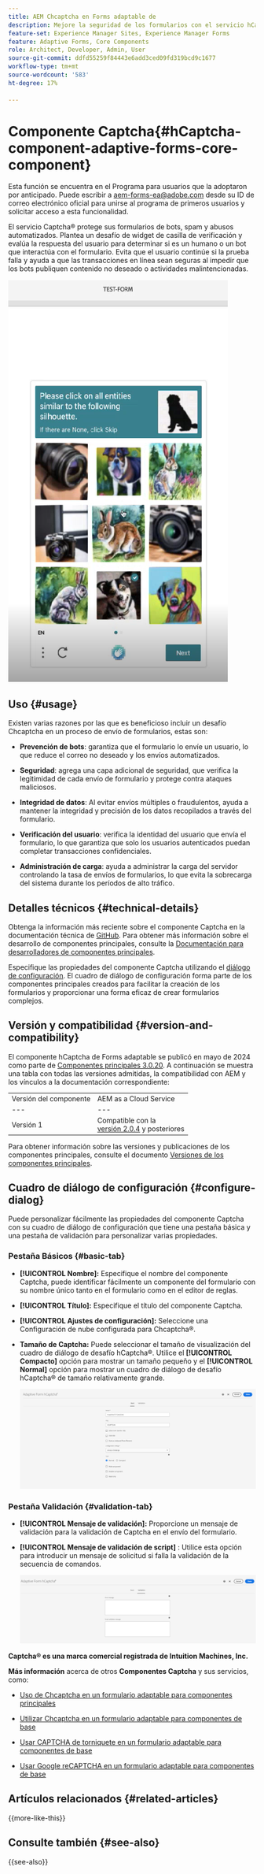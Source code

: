 ```yaml
---
title: AEM Chcaptcha en Forms adaptable de
description: Mejore la seguridad de los formularios con el servicio hCaptcha&reg; sin esfuerzo. Guía paso a paso en el interior
feature-set: Experience Manager Sites, Experience Manager Forms
feature: Adaptive Forms, Core Components
role: Architect, Developer, Admin, User
source-git-commit: ddfd55259f84443e6add3ced09fd319bcd9c1677
workflow-type: tm+mt
source-wordcount: '583'
ht-degree: 17%

---
```


# Componente Captcha{#hCaptcha-component-adaptive-forms-core-component}

<span class="preview"> Esta función se encuentra en el Programa para usuarios que la adoptaron por anticipado. Puede escribir a aem-forms-ea@adobe.com desde su ID de correo electrónico oficial para unirse al programa de primeros usuarios y solicitar acceso a esta funcionalidad. </span>

El servicio Captcha® protege sus formularios de bots, spam y abusos automatizados. Plantea un desafío de widget de casilla de verificación y evalúa la respuesta del usuario para determinar si es un humano o un bot que interactúa con el formulario. Evita que el usuario continúe si la prueba falla y ayuda a que las transacciones en línea sean seguras al impedir que los bots publiquen contenido no deseado o actividades malintencionadas.

![Captcha®](/help/adaptive-forms/assets/hCaptcha-challenge.png)

## Uso {#usage}

Existen varias razones por las que es beneficioso incluir un desafío Chcaptcha en un proceso de envío de formularios, estas son:

- **Prevención de bots**: garantiza que el formulario lo envíe un usuario, lo que reduce el correo no deseado y los envíos automatizados.

- **Seguridad**: agrega una capa adicional de seguridad, que verifica la legitimidad de cada envío de formulario y protege contra ataques maliciosos.

- **Integridad de datos**: Al evitar envíos múltiples o fraudulentos, ayuda a mantener la integridad y precisión de los datos recopilados a través del formulario.

- **Verificación del usuario**: verifica la identidad del usuario que envía el formulario, lo que garantiza que solo los usuarios autenticados puedan completar transacciones confidenciales.

- **Administración de carga**: ayuda a administrar la carga del servidor controlando la tasa de envíos de formularios, lo que evita la sobrecarga del sistema durante los períodos de alto tráfico.

## Detalles técnicos {#technical-details}

Obtenga la información más reciente sobre el componente Captcha en la documentación técnica de [GitHub](https://github.com/adobe/aem-core-forms-components/blob/master/ui.af.apps/src/main/content/jcr_root/apps/core/fd/components/form/hCaptcha/v1/hCaptcha/README.md). Para obtener más información sobre el desarrollo de componentes principales, consulte la [Documentación para desarrolladores de componentes principales](/help/developing/overview.md).

Especifique las propiedades del componente Captcha utilizando el [diálogo de configuración](#configure-dialog). El cuadro de diálogo de configuración forma parte de los componentes principales creados para facilitar la creación de los formularios y proporcionar una forma eficaz de crear formularios complejos.

## Versión y compatibilidad {#version-and-compatibility}


El componente hCaptcha de Forms adaptable se publicó en mayo de 2024 como parte de [Componentes principales 3.0.20](https://github.com/adobe/aem-core-forms-components/commit/a4cb97131ffad47137a8f5f173401128a1cf3491). A continuación se muestra una tabla con todas las versiones admitidas, la compatibilidad con AEM y los vínculos a la documentación correspondiente:

|  |  |
|---|---|
| Versión del componente | AEM as a Cloud Service |
| --- | --- |
| Versión 1 | Compatible con la <br>[versión 2.0.4](/help/adaptive-forms/version.md) y posteriores | Compatible | Compatible |

Para obtener información sobre las versiones y publicaciones de los componentes principales, consulte el documento [Versiones de los componentes principales](/help/adaptive-forms/version.md).

## Cuadro de diálogo de configuración {#configure-dialog}

Puede personalizar fácilmente las propiedades del componente Captcha con su cuadro de diálogo de configuración que tiene una pestaña básica y una pestaña de validación para personalizar varias propiedades.

### Pestaña Básicos {#basic-tab}

- **[!UICONTROL Nombre]:** Especifique el nombre del componente Captcha, puede identificar fácilmente un componente del formulario con su nombre único tanto en el formulario como en el editor de reglas.
- **[!UICONTROL Título]:** Especifique el título del componente Captcha.
- **[!UICONTROL Ajustes de configuración]:** Seleccione una Configuración de nube configurada para Chcaptcha®.
- **Tamaño de Captcha:** Puede seleccionar el tamaño de visualización del cuadro de diálogo de desafío hCaptcha®. Utilice el **[!UICONTROL Compacto]** opción para mostrar un tamaño pequeño y el **[!UICONTROL Normal]** opción para mostrar un cuadro de diálogo de desafío hCaptcha® de tamaño relativamente grande.<!-- or **[!UICONTROL Invisible]** to validate hCaptcha&reg; without explicitly rendering the checkbox widget on the user interface. -->

  ![Ficha básica de Captcha](/help/adaptive-forms/assets/hcaptcha-basic.png)

### Pestaña Validación {#validation-tab}

- **[!UICONTROL Mensaje de validación]:** Proporcione un mensaje de validación para la validación de Captcha en el envío del formulario.
- **[!UICONTROL Mensaje de validación de script]** : Utilice esta opción para introducir un mensaje de solicitud si falla la validación de la secuencia de comandos.

  ![Pestaña Validación de Captcha](/help/adaptive-forms/assets/hcaptcha-validation-tab.png)

**Captcha® es una marca comercial registrada de Intuition Machines, Inc.**

**Más información** acerca de otros **Componentes Captcha** y sus servicios, como:

- [Uso de Chcaptcha en un formulario adaptable para componentes principales](https://experienceleague.adobe.com/en/docs/experience-manager-cloud-service/content/forms/adaptive-forms-authoring/authoring-adaptive-forms-core-components/create-an-adaptive-form-on-forms-cs/integrate-adaptive-forms-hCaptcha-core-components)

- [Utilizar Chcaptcha en un formulario adaptable para componentes de base](https://experienceleague.adobe.com/en/docs/experience-manager-cloud-service/content/forms/adaptive-forms-authoring/authoring-adaptive-forms-foundation-components/add-components-to-an-adaptive-form/integrate-adaptive-forms-hcaptcha)

- [Usar CAPTCHA de torniquete en un formulario adaptable para componentes de base](https://experienceleague.adobe.com/en/docs/experience-manager-cloud-service/content/forms/adaptive-forms-authoring/authoring-adaptive-forms-foundation-components/add-components-to-an-adaptive-form/integrate-adaptive-forms-turnstile)

- [Usar Google reCAPTCHA en un formulario adaptable para componentes de base](https://experienceleague.adobe.com/en/docs/experience-manager-cloud-service/content/forms/adaptive-forms-authoring/authoring-adaptive-forms-core-components/create-an-adaptive-form-on-forms-cs/captcha-adaptive-forms-core-components)

## Artículos relacionados {#related-articles}

{{more-like-this}}

## Consulte también {#see-also}

{{see-also}}
